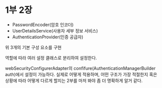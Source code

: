 # 1부 2장

- PasswordEncoder(암호 인코더)
- UserDetailsService(사용자 세부 정보 서비스)
- AuthenticationProvider(인증 공급자)

위 3개의 기본 구성 요소를 구현

역할에 따라 여러 설정 클래스로 분리하여 설정한다.

webSecurityConfigurerAdapter의
confifure(AuthenticationManagerBuilder auth)에서 설정이 가능하다.
실제로 어떻게 적용하며, 어떤 구조가 가장 적절한지 혹은 상황에 따라 어떻게 다르게 할지는 2부를 마저 봐야 좀 더 명확하게 알거 같다.
